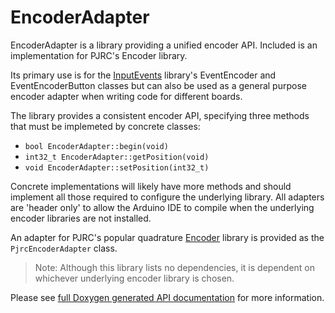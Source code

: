 # EncoderAdapter

EncoderAdapter is a library providing a unified encoder API. Included is an implementation for PJRC's Encoder library.

Its primary use is for the [InputEvents](https://github.com/Stutchbury/InputEvents) library's EventEncoder and EventEncoderButton classes but can also be used as a general purpose encoder adapter when writing code for different boards.

The library provides a consistent encoder API, specifying three methods that must be implemeted by concrete classes:

- <code>bool EncoderAdapter::begin(void)</code>
- <code>int32_t EncoderAdapter::getPosition(void)</code>
- <code>void EncoderAdapter::setPosition(int32_t)</code> 

Concrete implementations will likely have more methods and should implement all those required to configure the underlying library. All adapters are 'header only' to allow the Arduino IDE to compile when the underlying encoder libraries are not installed.

An adapter for PJRC's popular quadrature [Encoder](https://reference.arduino.cc/reference/en/libraries/encoder/) library is provided as the  <code>PjrcEncoderAdapter</code> class.

> Note: Although this library lists no dependencies, it is dependent on whichever underlying encoder library is chosen.


Please see [full Doxygen generated API documentation](https://stutchbury.github.io/EncoderAdapter/api/index.html) for more information.


